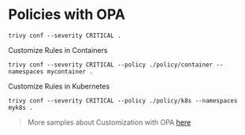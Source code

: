 # Policies with OPA

```
trivy conf --severity CRITICAL .
```

Customize Rules in Containers

```
trivy conf --severity CRITICAL --policy ./policy/container --namespaces mycontainer .
```

Customize Rules in Kubernetes

```
trivy conf --severity CRITICAL --policy ./policy/k8s --namespaces myk8s .
```

> More samples about Customization with OPA [here](https://github.com/aquasecurity/trivy/tree/main/examples/misconf)

